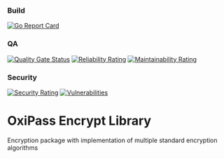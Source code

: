 ### Build
[![Go Report Card](https://goreportcard.com/badge/github.com/oxipass/bsencrypt)](https://goreportcard.com/report/github.com/oxipass/bsencrypt)

### QA
[![Quality Gate Status](https://sonarcloud.io/api/project_badges/measure?project=oxipass_bsencrypt&metric=alert_status)](https://sonarcloud.io/summary/new_code?id=oxipass_bsencrypt)
[![Reliability Rating](https://sonarcloud.io/api/project_badges/measure?project=oxipass_bsencrypt&metric=reliability_rating)](https://sonarcloud.io/summary/new_code?id=oxipass_bsencrypt)
[![Maintainability Rating](https://sonarcloud.io/api/project_badges/measure?project=oxipass_bsencrypt&metric=sqale_rating)](https://sonarcloud.io/summary/new_code?id=oxipass_bsencrypt)

### Security
[![Security Rating](https://sonarcloud.io/api/project_badges/measure?project=oxipass_bsencrypt&metric=security_rating)](https://sonarcloud.io/summary/new_code?id=oxipass_bsencrypt)
[![Vulnerabilities](https://sonarcloud.io/api/project_badges/measure?project=oxipass_bsencrypt&metric=vulnerabilities)](https://sonarcloud.io/summary/new_code?id=oxipass_bsencrypt)

# OxiPass Encrypt Library

Encryption package with implementation of multiple standard encryption algorithms

